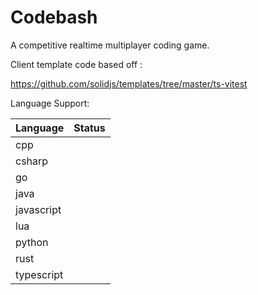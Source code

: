 # Codebash

A competitive realtime multiplayer coding game.

Client template code based off :

https://github.com/solidjs/templates/tree/master/ts-vitest


Language Support:

| Language   | Status |
| ---------- | ------ |
| cpp        |        |
| csharp     |        |
| go         |        |
| java       |        |
| javascript |        |
| lua        |        |
| python     |        |
| rust       |        |
| typescript |        |